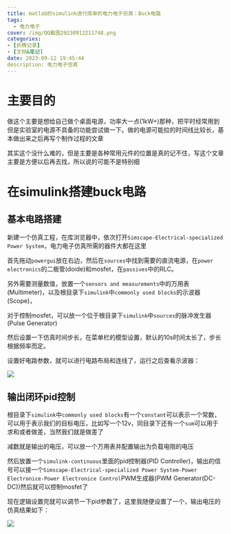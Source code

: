 ```yaml
---
title: matlab的simulink进行简单的电力电子仿真：Buck电路
tags:
  - 电力电子
cover: /img/QQ截图20230912211748.png
categories:
- [折腾记录]
- [文档&笔记]
date: 2023-09-12 19:45:44
description: 电力电子仿真
---
```

# 主要目的
做这个主要是想给自己做个桌面电源，功率大一点(1kW+)那种，把平时经常用到但是实验室的电源不具备的功能尝试做一下。做的电源可能拉的时间线比较长，基本做出来之后再写个制作过程的文章

其实这个没什么难的，但是主要是各种常用元件的位置是真的记不住，写这个文章主要是方便以后再去找，所以说的可能不是特别细

# 在simulink搭建buck电路
## 基本电路搭建
新建一个仿真工程，在库浏览器中，依次打开`Simscape-Electrical-specialized Power System`，电力电子仿真所需的器件大都在这里

首先拖动`powergui`放在右边，然后在`sources`中找到需要的直流电源，在`power electronics`的二极管(doide)和mosfet，在`passives`中的RLC。

另外需要测量数值，放置一个`sensors and measurements`中的万用表(Multimeter)，以及根目录下`simulink`中`commonly used blocks`的示波器(Scope)，

对于控制mosfet，可以放一个位于根目录下`simulink`中`sources`的脉冲发生器(Pulse Generator)

然后设置一下仿真时间步长，在菜单栏的模型设置，默认的10s时间太长了，步长根据频率而定。

设置好电路参数，就可以进行电路布局和连线了，运行之后查看示波器：

![](QQ截图20230912204255.png)

## 输出闭环pid控制
根目录下`simulink`中`commonly used blocks`有一个`constant`可以表示一个常数，可以用于表示我们的目标电压，比如写一个12v，同目录下还有一个`sum`可以用于求和或者做差，当然我们就是做差了

减数就是输出的电压，可以放一个万用表并配置输出为负载电阻的电压

然后放置一个`simulink-continuous`里面的pid控制器(PID Controller)，输出的信号可以接一个`Simscape-Electrical-specialized Power System-Power Electronice-Power Electronice Control`PWM生成器(PWM Generator(DC-DC))然后就可以控制mosfet了

现在逻辑设置完就可以调节一下pid参数了，这里我随便设置了一个，输出电压的仿真结果如下：

![](QQ截图20230912211748.png)